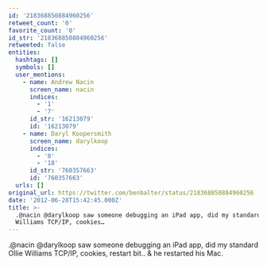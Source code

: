 ```yaml
---
id: '218368850884960256'
retweet_count: '0'
favorite_count: '0'
id_str: '218368850884960256'
retweeted: false
entities:
  hashtags: []
  symbols: []
  user_mentions:
    - name: Andrew Nacin
      screen_name: nacin
      indices:
        - '1'
        - '7'
      id_str: '16213079'
      id: '16213079'
    - name: Daryl Koopersmith
      screen_name: darylkoop
      indices:
        - '8'
        - '18'
      id_str: '760357663'
      id: '760357663'
  urls: []
original_url: https://twitter.com/benbalter/status/218368850884960256
date: '2012-06-28T15:42:45.000Z'
title: >-
  .@nacin @darylkoop saw someone debugging an iPad app, did my standard Ollie
  Williams TCP/IP, cookies…
---
```


.@nacin @darylkoop saw someone debugging an iPad app, did my standard Ollie Williams TCP/IP, cookies, restart bit.. &amp; he restarted his Mac.